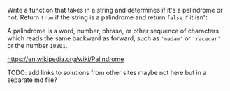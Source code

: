 Write a function that takes in a string and determines if it's a palindrome or not. Return `true` if the string is a palindrome and return `false` if it isn't.

A palindrome is a word, number, phrase, or other sequence of characters which reads the same backward as forward, such as `'madam'` or `'racecar'` or the number `10801`.

https://en.wikipedia.org/wiki/Palindrome

TODO: add links to solutions from other sites maybe not here but in a separate md file?